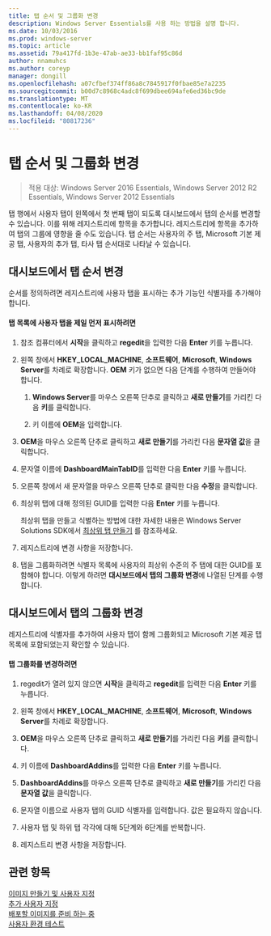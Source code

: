```yaml
---
title: 탭 순서 및 그룹화 변경
description: Windows Server Essentials를 사용 하는 방법을 설명 합니다.
ms.date: 10/03/2016
ms.prod: windows-server
ms.topic: article
ms.assetid: 79a417fd-1b3e-47ab-ae33-bb1faf95c86d
author: nnamuhcs
ms.author: coreyp
manager: dongill
ms.openlocfilehash: a07cfbef374ff86a8c7845917f0fbae85e7a2235
ms.sourcegitcommit: b00d7c8968c4adc8f699dbee694afe6ed36bc9de
ms.translationtype: MT
ms.contentlocale: ko-KR
ms.lasthandoff: 04/08/2020
ms.locfileid: "80817236"
---
```

# <a name="change-the-order-and-grouping-of-tabs"></a>탭 순서 및 그룹화 변경

>적용 대상: Windows Server 2016 Essentials, Windows Server 2012 R2 Essentials, Windows Server 2012 Essentials

탭 행에서 사용자 탭이 왼쪽에서 첫 번째 탭이 되도록 대시보드에서 탭의 순서를 변경할 수 있습니다. 이를 위해 레지스트리에 항목을 추가합니다. 레지스트리에 항목을 추가하여 탭의 그룹에 영향을 줄 수도 있습니다. 탭 순서는 사용자의 주 탭, Microsoft 기본 제공 탭, 사용자의 추가 탭, 타사 탭 순서대로 나타날 수 있습니다.  
  
## <a name="change-the-order-of-the-tabs-in-the-dashboard"></a>대시보드에서 탭 순서 변경  
 순서를 정의하려면 레지스트리에 사용자 탭을 표시하는 추가 기능인 식별자를 추가해야 합니다.  
  
#### <a name="to-display-your-tab-first-in-the-list-of-tabs"></a>탭 목록에 사용자 탭을 제일 먼저 표시하려면  
  
1.  참조 컴퓨터에서 **시작**을 클릭하고 **regedit**을 입력한 다음 **Enter** 키를 누릅니다.  
  
2.  왼쪽 창에서 **HKEY_LOCAL_MACHINE**, **소프트웨어**, **Microsoft**, **Windows Server**를 차례로 확장합니다. **OEM** 키가 없으면 다음 단계를 수행하여 만들어야 합니다.  
  
    1.  **Windows Server**를 마우스 오른쪽 단추로 클릭하고 **새로 만들기**를 가리킨 다음 **키**를 클릭합니다.  
  
    2.  키 이름에 **OEM**을 입력합니다.  
  
3.  **OEM**을 마우스 오른쪽 단추로 클릭하고 **새로 만들기**를 가리킨 다음 **문자열 값**을 클릭합니다.  
  
4.  문자열 이름에 **DashboardMainTabID**를 입력한 다음 **Enter** 키를 누릅니다.  
  
5.  오른쪽 창에서 새 문자열을 마우스 오른쪽 단추로 클릭한 다음 **수정**을 클릭합니다.  
  
6.  최상위 탭에 대해 정의된 GUID를 입력한 다음 **Enter** 키를 누릅니다.  
  
     최상위 탭을 만들고 식별하는 방법에 대한 자세한 내용은 Windows Server Solutions SDK에서 [최상위 탭 만들기](https://msdn.microsoft.com/library/gg513957) 를 참조하세요.  
  
7.  레지스트리에 변경 사항을 저장합니다.  
  
8.  탭을 그룹화하려면 식별자 목록에 사용자의 최상위 수준의 주 탭에 대한 GUID를 포함해야 합니다. 이렇게 하려면 **대시보드에서 탭의 그룹화 변경**에 나열된 단계를 수행합니다.  
  
## <a name="change-the-grouping-of-tabs-in-the-dashboard"></a>대시보드에서 탭의 그룹화 변경  
 레지스트리에 식별자를 추가하여 사용자 탭이 함께 그룹화되고 Microsoft 기본 제공 탭 목록에 포함되었는지 확인할 수 있습니다.  
  
#### <a name="to-change-the-grouping-of-tabs"></a>탭 그룹화를 변경하려면  
  
1.  regedit가 열려 있지 않으면 **시작**을 클릭하고 **regedit**를 입력한 다음 **Enter** 키를 누릅니다.  
  
2.  왼쪽 창에서 **HKEY_LOCAL_MACHINE**, **소프트웨어**, **Microsoft**, **Windows Server**를 차례로 확장합니다.  
  
3.  **OEM**을 마우스 오른쪽 단추로 클릭하고 **새로 만들기**를 가리킨 다음 **키**를 클릭합니다.  
  
4.  키 이름에 **DashboardAddins**를 입력한 다음 **Enter** 키를 누릅니다.  
  
5.  **DashboardAddins**를 마우스 오른쪽 단추로 클릭하고 **새로 만들기**를 가리킨 다음 **문자열 값**을 클릭합니다.  
  
6.  문자열 이름으로 사용자 탭의 GUID 식별자를 입력합니다. 값은 필요하지 않습니다.  
  
7.  사용자 탭 및 하위 탭 각각에 대해 5단계와 6단계를 반복합니다.  
  
8.  레지스트리 변경 사항을 저장합니다.  
  
## <a name="see-also"></a>관련 항목  
 [이미지  만들기 및 사용자 지정](Creating-and-Customizing-the-Image.md)  
 [추가 사용자 지정](Additional-Customizations.md)   
 [배포할 이미지를 준비 하는 중](Preparing-the-Image-for-Deployment.md)   
 [사용자 환경 테스트](Testing-the-Customer-Experience.md)